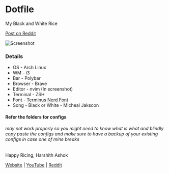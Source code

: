 # Dotfile
My Black and White Rice

[Post on Reddit](https://www.reddit.com/r/unixporn/comments/yuunth/i3_black_and_white/)


![Screenshot](https://user-images.githubusercontent.com/50227707/201661283-9f655e0e-09aa-4422-98d5-46066096449b.png)

### Details
- OS - Arch Linux
- WM - i3
- Bar - Polybar
- Browser - Brave
- Editor - nvim (In screenshot)
- Terminal - ZSH
- Font - [Terminus Nerd Font](https://www.nerdfonts.com/)
- Song - Black or White - Micheal Jakscon

#### Refer the folders for configs
###### may not work properly so you might need to know what is what and blindly copy paste the configs and make sure to have a backup of your existing configs in case one of mine breaks

Happy Ricing,
Harshith Ashok

[Website](https://harshithashok.com) | [YouTube](https://youtube.com/@harshith_ashok) | [Reddit](https://www.reddit.com/user/harshith-ashok)
